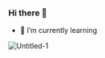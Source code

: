 ### Hi there 👋


- 🌱 I’m currently learning

![Untitled-1](https://user-images.githubusercontent.com/102413282/179757802-e3eb21f8-2c89-47ca-a7e0-be40821b17c9.png)


